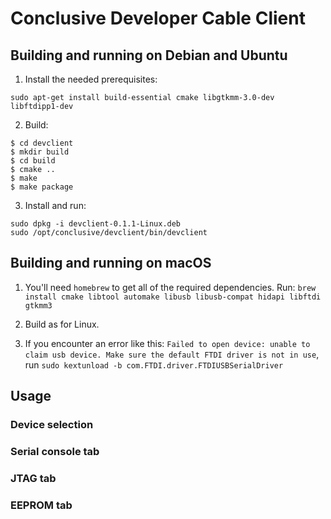 # Conclusive Developer Cable Client

## Building and running on Debian and Ubuntu

1. Install the needed prerequisites:

```
sudo apt-get install build-essential cmake libgtkmm-3.0-dev libftdipp1-dev
```

2. Build:

```
$ cd devclient
$ mkdir build
$ cd build
$ cmake ..
$ make
$ make package
```

3. Install and run:

```
sudo dpkg -i devclient-0.1.1-Linux.deb
sudo /opt/conclusive/devclient/bin/devclient
```

## Building and running on macOS

1. You'll need `homebrew` to get all of the required dependencies. Run: `brew install cmake libtool automake libusb libusb-compat hidapi libftdi gtkmm3`

2. Build as for Linux.

3. If you encounter an error like this: `Failed to open device: unable to claim usb device. Make sure the default FTDI driver is not in use`, run `sudo kextunload -b com.FTDI.driver.FTDIUSBSerialDriver`

## Usage

### Device selection

### Serial console tab

### JTAG tab

### EEPROM tab
